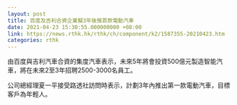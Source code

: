 ```yaml
---
layout: post
title: 百度及吉利合資企業擬3年後推首款電動汽車
date: 2021-04-23 15:30:55.000000000 +08:00
link: https://news.rthk.hk/rthk/ch/component/k2/1587355-20210423.htm
categories: rthk
---
```


由百度與吉利汽車合資的集度汽車表示，未來5年將會投資500億元製造智能汽車，將在未來2至3年招聘2500-3000名員工。

公司總經理夏一平接受路透社訪問時表示，計劃3年內推出第一款電動汽車，目標客戶為年輕人。
